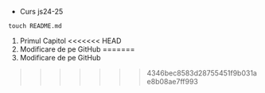 - Curs js24-25
```
touch README.md
```
1. Primul Capitol
<<<<<<< HEAD
2. Modificare de pe GitHub
=======
2. Modificare de pe GitHub
>>>>>>> 4346bec8583d28755451f9b031ae8b08ae7ff993
